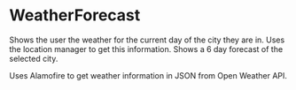 # WeatherForecast
Shows the user the weather for the current day of the city they are in. Uses the location manager to get this information.
Shows a 6 day forecast of the selected city.

Uses Alamofire to get weather information in JSON from Open Weather API.
